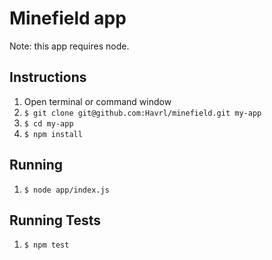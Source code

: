 Minefield app
=======================

Note: this app requires node.

## Instructions
1. Open terminal or command window
2. `$ git clone git@github.com:Havrl/minefield.git my-app`
3. `$ cd my-app`
4. `$ npm install`

## Running 
1. `$ node app/index.js`

## Running Tests
1. `$ npm test`
 
